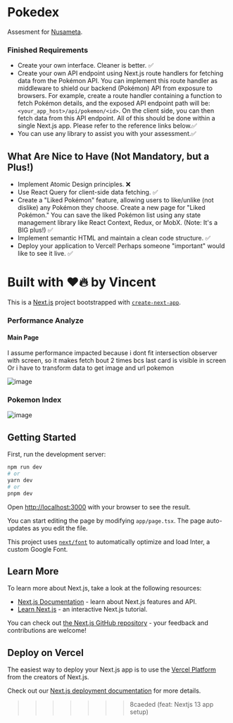 
# Pokedex
Assesment for [Nusameta](https://nusameta.io/).

### Finished Requirements

- Create your own interface. Cleaner is better. ✅
- Create your own API endpoint using Next.js route handlers for fetching data from the Pokémon API. You can implement this route handler as middleware to shield our backend (Pokémon) API from exposure to browsers. For example, create a route handler containing a function to fetch Pokémon details, and the exposed API endpoint path will be: `<your_app_host>/api/pokemon/<id>`. On the client side, you can then fetch data from this API endpoint. All of this should be done within a single Next.js app. Please refer to the reference links below.✅ 
- You can use any library to assist you with your assessment.✅

## What Are Nice to Have (Not Mandatory, but a Plus!)

- Implement Atomic Design principles. ❌
- Use React Query for client-side data fetching. ✅
- Create a "Liked Pokémon" feature, allowing users to like/unlike (not dislike) any Pokémon they choose. Create a new page for "Liked Pokémon." You can save the liked Pokémon list using any state management library like React Context, Redux, or MobX. (Note: It's a BIG plus!) ✅
- Implement semantic HTML and maintain a clean code structure. ✅
- Deploy your application to Vercel! Perhaps someone "important" would like to see it live. ✅

Built with ❤️🔥 by Vincent
=======
This is a [Next.js](https://nextjs.org/) project bootstrapped with [`create-next-app`](https://github.com/vercel/next.js/tree/canary/packages/create-next-app).

### Performance Analyze
#### Main Page
I assume performance impacted because i dont fit intersection observer with screen, so it makes fetch bout 2 times bcs last card is visible in screen 
Or i have to transform data to get image and url pokemon


![image](https://github.com/vincentarck/pokedex/assets/73167671/36836c0f-14a6-42b3-9e41-975ca458fae2)

### Pokemon Index
![image](https://github.com/vincentarck/pokedex/assets/73167671/19978721-56a6-432e-8b1f-bf3f5e71c0b6)

## Getting Started

First, run the development server:

```bash
npm run dev
# or
yarn dev
# or
pnpm dev
```

Open [http://localhost:3000](http://localhost:3000) with your browser to see the result.

You can start editing the page by modifying `app/page.tsx`. The page auto-updates as you edit the file.

This project uses [`next/font`](https://nextjs.org/docs/basic-features/font-optimization) to automatically optimize and load Inter, a custom Google Font.

## Learn More

To learn more about Next.js, take a look at the following resources:

- [Next.js Documentation](https://nextjs.org/docs) - learn about Next.js features and API.
- [Learn Next.js](https://nextjs.org/learn) - an interactive Next.js tutorial.

You can check out [the Next.js GitHub repository](https://github.com/vercel/next.js/) - your feedback and contributions are welcome!

## Deploy on Vercel

The easiest way to deploy your Next.js app is to use the [Vercel Platform](https://vercel.com/new?utm_medium=default-template&filter=next.js&utm_source=create-next-app&utm_campaign=create-next-app-readme) from the creators of Next.js.

Check out our [Next.js deployment documentation](https://nextjs.org/docs/deployment) for more details.
>>>>>>> 8caeded (feat: Nextjs 13 app setup)
